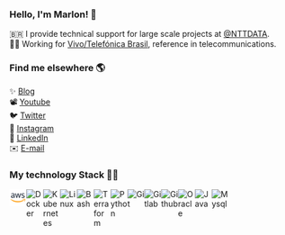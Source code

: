 ### Hello, I'm Marlon! 👋

🇧🇷	I provide technical support for large scale projects at [@NTTDATA](https://github.com/NTTDATA). <br>
👩‍💻	Working for [Vivo/Telefónica Brasil](https://github.com/telefonica), reference in telecommunications. <br>

### Find me elsewhere 🌎

✨	[Blog](https://m4rlonalvesilva.hashnode.dev) <br>
📽️	[Youtube](https://www.youtube.com/channel/UC1yOfZ5sa66GA7FJ6fWdPcA) <br>
🐦	[Twitter](https://twitter.com/m4rlonalvesilva) <br>
📸	[Instagram](https://www.instagram.com/m4rlonalvesilva) <br>
💼	[LinkedIn](https://www.linkedin.com/in/m4rlonalvesilva) <br>
✉️	[E-mail](mailto:marlonesx@gmail.com) <br>

### My technology Stack 👩‍💻

<img align="left" alt="AWS" width="30px" src="https://raw.githubusercontent.com/github/explore/fbceb94436312b6dacde68d122a5b9c7d11f9524/topics/aws/aws.png" />
<img align="left" alt="Docker" width="30px" src="https://cdn.jsdelivr.net/gh/devicons/devicon/icons/docker/docker-original.svg" />
<img align="left" alt="Kubernetes" width="30px" src="https://cdn.jsdelivr.net/gh/devicons/devicon/icons/kubernetes/kubernetes-plain.svg" />
<img align="left" alt="Linux" width="30px" src="https://cdn.jsdelivr.net/gh/devicons/devicon/icons/linux/linux-original.svg" />
<img align="left" alt="Bash" width="30px" src="https://cdn.jsdelivr.net/gh/devicons/devicon/icons/bash/bash-original.svg" />
<img align="left" alt="Terraform" width="30px" src="https://cdn.jsdelivr.net/gh/devicons/devicon/icons/terraform/terraform-original.svg" />
<img align="left" alt="Python" width="30px" src="https://cdn.jsdelivr.net/gh/devicons/devicon/icons/python/python-original.svg" />
<img align="left" alt="Git" width="30px" src="https://cdn.jsdelivr.net/gh/devicons/devicon/icons/git/git-original.svg" />
<img align="left" alt="Gitlab" width="30px" src="https://cdn.jsdelivr.net/gh/devicons/devicon/icons/gitlab/gitlab-original.svg" />
<img align="left" alt="Github" width="30px" src="https://cdn.jsdelivr.net/gh/devicons/devicon/icons/github/github-original.svg" />
<img align="left" alt="Oracle" width="30px" src="https://cdn.jsdelivr.net/gh/devicons/devicon/icons/oracle/oracle-original.svg" />
<img align="left" alt="Java" width="30px" src="https://cdn.jsdelivr.net/gh/devicons/devicon/icons/java/java-original.svg" />
<img align="left" alt="Mysql" width="30px" src="https://cdn.jsdelivr.net/gh/devicons/devicon/icons/mysql/mysql-original.svg" />

<br />
<br />
